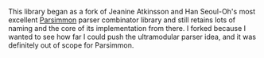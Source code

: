 This library began as a fork of Jeanine Atkinsson and Han Seoul-Oh's most
excellent [Parsimmon](https://github.com/jneen/parsimmon) parser combinator
library and still retains lots of naming and the core of its implementation
from there.  I forked because I wanted to see how far I could push the
ultramodular parser idea, and it was definitely out of scope for Parsimmon.
